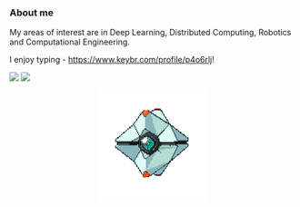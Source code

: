 ### About me
My areas of interest are in Deep Learning, Distributed Computing, Robotics and Computational Engineering.

I enjoy typing - https://www.keybr.com/profile/p4o6rlj!
<!---![test](https://i.pinimg.com/originals/3f/a3/ab/3fa3ab106fe524505599ebcea9b281b8.gif)-->


<!---![test](https://i.pinimg.com/originals/f1/63/11/f16311fd0c32786525f471c685bc516e.gif)-->

[<img src="https://img.shields.io/badge/linkedin-%230077B5.svg?&style=for-the-badge&logo=linkedin&logoColor=white" />](https://www.linkedin.com/in/and27/)
[<img src = "https://img.shields.io/badge/googlescholar-%234285F4.svg?&style=for-the-badge&logo=google&logoColor=white" />](https://scholar.google.co.in/citations?user=lMgUbO0AAAAJ&hl=en)

<p align = "center">
  <img src= https://raw.githubusercontent.com/AND2797/AND2797/master/ezgif-4-98febb0bb3d1.gif>
</p>


